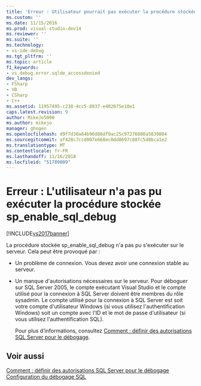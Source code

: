 ```yaml
---
title: 'Erreur : Utilisateur pourrait pas exécuter la procédure stockée sp_enable_sql_debug | Microsoft Docs'
ms.custom: ''
ms.date: 11/15/2016
ms.prod: visual-studio-dev14
ms.reviewer: ''
ms.suite: ''
ms.technology:
- vs-ide-debug
ms.tgt_pltfrm: ''
ms.topic: article
f1_keywords:
- vs.debug.error.sqlde_accessdenied
dev_langs:
- FSharp
- VB
- CSharp
- C++
ms.assetid: 11957495-c238-4cc5-8937-e4026f5e10e1
caps.latest.revision: 9
author: MikeJo5000
ms.author: mikejo
manager: ghogen
ms.openlocfilehash: d9f7d30a64b96d88df9ac25c97276880a5839804
ms.sourcegitcommit: af428c7ccd007e668ec0dd8697c88fc5d8bca1e2
ms.translationtype: MT
ms.contentlocale: fr-FR
ms.lasthandoff: 11/16/2018
ms.locfileid: "51789809"
---
```

# <a name="error-user-could-not-execute-stored-procedure-spenablesqldebug"></a>Erreur : L'utilisateur n'a pas pu exécuter la procédure stockée sp_enable_sql_debug
[!INCLUDE[vs2017banner](../includes/vs2017banner.md)]

La procédure stockée sp_enable_sql_debug n'a pas pu s'exécuter sur le serveur. Cela peut être provoqué par :  
  
- Un problème de connexion. Vous devez avoir une connexion stable au serveur.  
  
- Un manque d'autorisations nécessaires sur le serveur. Pour déboguer sur SQL Server 2005, le compte exécutant Visual Studio et le compte utilisé pour la connexion à SQL Server doivent être membres du rôle sysadmin. Le compte utilisé pour la connexion à SQL Server est soit votre compte d'utilisateur Windows (si vous utilisez l'authentification Windows) soit un compte avec l'ID et le mot de passe d'utilisateur (si vous utilisez l'authentification SQL).  
  
  Pour plus d’informations, consultez [Comment : définir des autorisations SQL Server pour le débogage](http://msdn.microsoft.com/en-us/84e088d0-0409-41d4-841b-f5d4b0fda414).  
  
## <a name="see-also"></a>Voir aussi  
 [Comment : définir des autorisations SQL Server pour le débogage](http://msdn.microsoft.com/en-us/84e088d0-0409-41d4-841b-f5d4b0fda414)   
 [Configuration du débogage SQL](http://msdn.microsoft.com/en-us/3db09e68-edcc-42de-9c22-4e97cfd55ab3)




